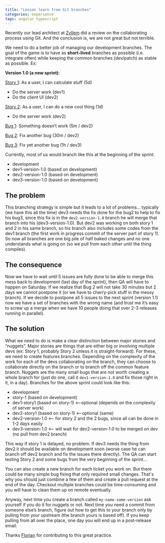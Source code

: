 ```yaml
---
title: "Lesson learn from Git branches"
categories: experience
tags: angular typescript
---
```


Recently our lead architect at [Zyllem](https://www.zyllem.com/) did a review on the collaborating process using Git. And the conclusion is, we are not great but not terrible.

We need to do a better job of managing our development branches. The goal of the game is to have as **short-lived** branches as possible (i.e. integrate often) while keeping the common branches (dev/patch) as stable as possible. Ex:

**Version 1.0 (a new sprint)**:

<u>Story 1</u>: As a user, I can calculate stuff (5d)

- Do the server work (dev1)
- Do the client UI (dev2)

<u>Story 2</u>: As a user, I can do a new cool thing (1d)

- Do the server work (dev2)

<u>Bug 1</u>: Something doesn’t work (5m / dev2)

<u>Bug 2</u>: Fix another bug (30m / dev2)

<u>Bug 3</u>: Fix yet another bug (1h / dev3)

Currently, most of us would branch like this at the beginning of the sprint:

- development
- dev1-version-1.0 (based on development)
- dev2-version-1.0 (based on development)
- dev3-version-1.0 (based on development)

## The problem

This branching strategy is simple but it leads to a lot of problems… typically (we have this all the time) dev3 needs the fix done for the bug2 to help to fix his bug3, since this fix is in the `dev2-version-1.0` branch he will merge that branch into his (dev3-version-1.0). But dev2 was working on both story 1 and 2 in his same branch, so his branch also includes some codes from the dev1 branch (the first work in progress commit of the server part of story 1). So now all branches are one big pile of half baked changes and no one understands what is going on (so we pull from each other until the thing compiles).

## The consequence

Now we have to wait until 5 issues are fully done to be able to merge this mess back to development (last day of the sprint), then QA will have to happen on Saturday. If we realize that Bug 2 will not take 30 minutes but 2 days we cannot postpone it (or we have to cherry-pick stuff in the messy branch). If we decide to postpone all 5 issues to the next sprint (version 1.1) now we have a set of branches with the wrong name (and trust me it’s easy to screw up a merge when we have 10 people doing that over 2-3 releases running in parallel).

## The solution

What we need to do is make a clear distinction between major stories and “nuggets”. Major stories are things that are either big or involving multiple devs (ex: Story 1, probably Story 2 unless it is straight-forward). For these, we need to create features branches. Depending on the complexity of the work for each of the devs collaborating on the branch, they can choose to collaborate directly on the branch or to branch off the common feature branch. Nuggets are the many small bugs that are not worth creating a whole branch for (just do one, call it `dev1-version-1.0` and fix those right in it, in a day). Branches for the above sprint could look like this:

- development
- story-1 (based on development)
- dev1-story1 (based on story-1) <--optional (depends on the complexity of server work)
- dev2-story1 (based on story-1) <--optional (same)
- dev2-version-1.0 <-- for story 2 and the 2 bugs, since all can be done in 1-2 days easily
- dev3-version-1.0 <-- will wait for dev2-version-1.0 to be merged on dev (no pull from dev2 branch)

This way if story 1 is delayed, no problem. If dev3 needs the thing from dev2 it should be available on development soon (worse case he can branch off dev2 branch and fix the issues there directly). The QA can start testing Story 2 and some bugs from the very beginning of the sprint…

You can also create a new branch for each ticket you work on. But there could be many simple bug fixing that only required small changes. That's why you should just combine a few of them and create a pull request at the end of the day. Checkout multiple branches could be time-consuming and you will have to clean them up on remote eventually.

Anyway, next time you create a branch called `my-name-some-version` ask yourself if you do it for nuggets or not. Next time you need a commit from someone else’s branch, figure out how to get this to your branch only by pulling from your upstream (the branch yours is based off). If you keep pulling from all over the place, one day you will end up in a post-release email.

Thanks [Florian](http://hiring.alsocan.la/) for contributing to this great practice.
